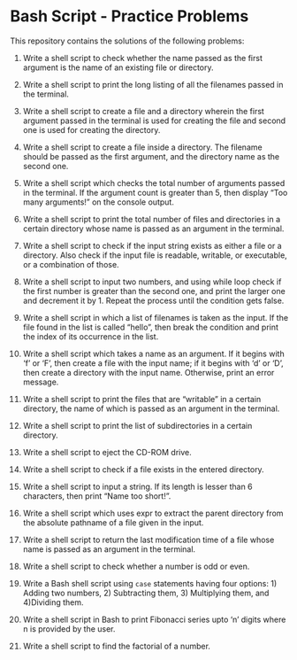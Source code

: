 # Bash Script - Practice Problems

This repository contains the solutions of the following problems: 

1. Write a shell script to check whether the name passed as the first argument is the name of an existing file or directory.
 
2. Write a shell script to print the long listing of all the filenames passed in the terminal.
 
3. Write a shell script to create a file and a directory wherein the first argument passed in the terminal is used for creating the file and second one is used for creating the directory.
 
4. Write a shell script to create a file inside a directory. The filename should be passed as the first argument, and the directory name as the second one.
 
5. Write a shell script which checks the total number of arguments passed in the terminal. If the argument count is greater than 5, then display “Too many arguments!” on the console output.
 
6. Write a shell script to print the total number of files and directories in a certain directory whose name is passed as an argument in the terminal.
 
7. Write a shell script to check if the input string exists as either a file or a directory. Also check if the input file is readable, writable, or executable, or a combination of those.
 
8. Write a shell script to input two numbers, and using while loop check if the first number is greater than the second one, and print the larger one and decrement it by 1. Repeat the process until the condition gets false.
 
9. Write a shell script in which a list of filenames is taken as the input. If the file found in the list is called “hello”, then break the condition and print the index of its occurrence in the list.
 
10. Write a shell script which takes a name as an argument. If it begins with ‘f’ or ‘F’, then create a file with the input name; if it begins with ‘d’ or ‘D’, then create a directory with the input name. Otherwise, print an error message.
 
11. Write a shell script to print the files that are “writable” in a certain directory, the name of which is passed as an argument in the terminal.
 
12. Write a shell script to print the list of subdirectories in a certain directory.
 
13. Write a shell script to eject the CD-ROM drive.
 
14. Write a shell script to check if a file exists in the entered directory.

15. Write a shell script to input a string. If its length is lesser than 6 characters, then print “Name too short!”.
 
16. Write a shell script which uses expr to extract the parent directory from the absolute pathname of a file given in the input.
 
17. Write a shell script to return the last modification time of a file whose name is passed as an argument in the terminal. 

18. Write a shell script to check whether a number is odd or even.

19. Write a Bash shell script using `case` statements having four options: 1) Adding two numbers, 2) Subtracting them, 3) Multiplying them, and 4)Dividing them.

20. Write a shell script in Bash to print Fibonacci series upto ‘n’ digits where n is provided by the user.

21. Write a shell script to find the factorial of a number.

